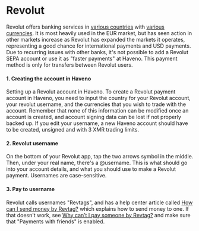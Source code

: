 # Revolut

Revolut offers banking services in [various countries](https://www.revolut.com/help/getting-started/verifying-identity/what-countries-are-supported) with [various currencies](https://www.revolut.com/help/getting-started/adding-money-to-revolut). It is most heavily used in the EUR market, but has seen action in other markets increase as Revolut has expanded the markets it operates, representing a good chance for international payments and USD payments. Due to recurring issues with other banks, it's not possible to add a Revolut SEPA account or use it as "faster payments" at Haveno. This payment method is only for transfers between Revolut users.

#### 1. Creating the account in Haveno
Setting up a Revolut account in Haveno. To create a Revolut payment account in Haveno, you need to input the country for your Revolut account, your revolut username, and the currencies that you wish to trade with the account.
Remember that none of this information can be modified once an account is created, and account signing data can be lost if not properly backed up. If you edit your username, a new Haveno account should have to be created, unsigned and with 3 XMR trading limits.

#### 2. Revolut username
On the bottom of your Revolut app, tap the two arrows symbol in the middle. Then, under your real name, there's a @username. This is what should go into your account details, and what you should use to make a Revolut payment. Usernames are case-sensitive.

#### 3. Pay to username
Revolut calls usernames "Revtags", and has a help center article called [How can I send money by Revtag?](https://help.revolut.com/help/transfers/internal-transfers/username-payments/how-can-i-send-money-by-username) which explains how to send money to one. If that doesn't work, see [Why can’t I pay someone by Revtag?](https://help.revolut.com/help/transfers/internal-transfers/username-payments/why-cant-i-pay-someone-by-username) and make sure that "Payments with friends" is enabled.
